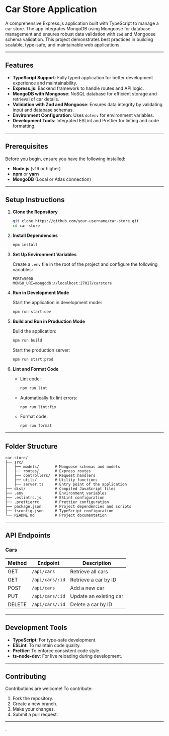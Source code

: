 # Car Store Application

A comprehensive Express.js application built with TypeScript to manage a car store. The app integrates MongoDB using Mongoose for database management and ensures robust data validation with `zod` and Mongoose schema validation. This project demonstrates best practices in building scalable, type-safe, and maintainable web applications.

---

## Features

- **TypeScript Support**: Fully typed application for better development experience and maintainability.
- **Express.js**: Backend framework to handle routes and API logic.
- **MongoDB with Mongoose**: NoSQL database for efficient storage and retrieval of car details.
- **Validation with Zod and Mongoose**: Ensures data integrity by validating input and database schemas.
- **Environment Configuration**: Uses `dotenv` for environment variables.
- **Development Tools**: Integrated ESLint and Prettier for linting and code formatting.

---

## Prerequisites

Before you begin, ensure you have the following installed:

- **Node.js** (v16 or higher)
- **npm** or **yarn**
- **MongoDB** (Local or Atlas connection)

---

## Setup Instructions

1. **Clone the Repository**

   ```bash
   git clone https://github.com/your-username/car-store.git
   cd car-store
   ```

2. **Install Dependencies**

   ```bash
   npm install
   ```

3. **Set Up Environment Variables**

   Create a `.env` file in the root of the project and configure the following variables:

   ```env
   PORT=5000
   MONGO_URI=mongodb://localhost:27017/carstore
   ```

4. **Run in Development Mode**

   Start the application in development mode:

   ```bash
   npm run start:dev
   ```

5. **Build and Run in Production Mode**

   Build the application:

   ```bash
   npm run build
   ```

   Start the production server:

   ```bash
   npm run start:prod
   ```

6. **Lint and Format Code**

   - Lint code:

     ```bash
     npm run lint
     ```

   - Automatically fix lint errors:

     ```bash
     npm run lint:fix
     ```

   - Format code:
     ```bash
     npm run format
     ```

---

## Folder Structure

```plaintext
car-store/
├── src/
│   ├── models/       # Mongoose schemas and models
│   ├── routes/       # Express routes
│   ├── controllers/  # Request handlers
│   ├── utils/        # Utility functions
│   ├── server.ts     # Entry point of the application
├── dist/             # Compiled JavaScript files
├── .env              # Environment variables
├── .eslintrc.js      # ESLint configuration
├── .prettierrc       # Prettier configuration
├── package.json      # Project dependencies and scripts
├── tsconfig.json     # TypeScript configuration
└── README.md         # Project documentation
```

---

## API Endpoints

### **Cars**

| Method | Endpoint        | Description            |
| ------ | --------------- | ---------------------- |
| GET    | `/api/cars`     | Retrieve all cars      |
| GET    | `/api/cars/:id` | Retrieve a car by ID   |
| POST   | `/api/cars`     | Add a new car          |
| PUT    | `/api/cars/:id` | Update an existing car |
| DELETE | `/api/cars/:id` | Delete a car by ID     |

---

## Development Tools

- **TypeScript**: For type-safe development.
- **ESLint**: To maintain code quality.
- **Prettier**: To enforce consistent code style.
- **ts-node-dev**: For live reloading during development.

---

## Contributing

Contributions are welcome! To contribute:

1. Fork the repository.
2. Create a new branch.
3. Make your changes.
4. Submit a pull request.

---

.
